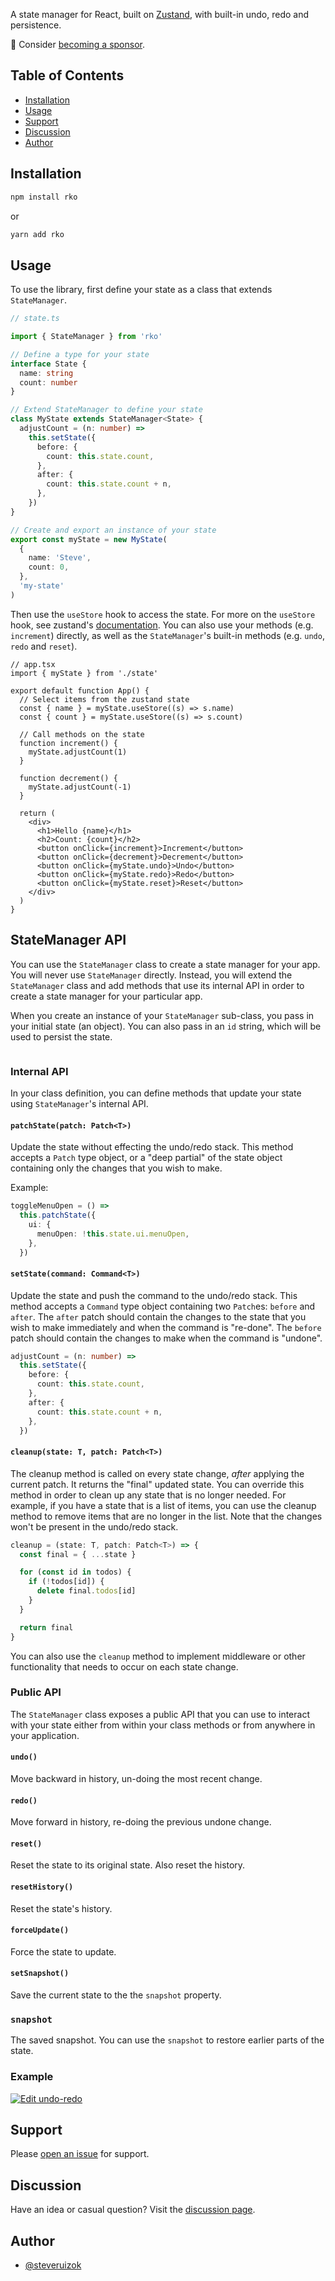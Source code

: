 A state manager for React, built on [Zustand](https://github.com/pmndrs/zustand), with built-in undo, redo and persistence.

💜 Consider [becoming a sponsor](https://github.com/sponsors/steveruizok?frequency=recurring&sponsor=steveruizok).

## Table of Contents

- [Installation](#installation)
- [Usage](#usage)
- [Support](#support)
- [Discussion](#discussion)
- [Author](#author)

## Installation

```bash
npm install rko
```

or

```bash
yarn add rko
```

## Usage

To use the library, first define your state as a class that extends `StateManager`.

```ts
// state.ts

import { StateManager } from 'rko'

// Define a type for your state
interface State {
  name: string
  count: number
}

// Extend StateManager to define your state
class MyState extends StateManager<State> {
  adjustCount = (n: number) =>
    this.setState({
      before: {
        count: this.state.count,
      },
      after: {
        count: this.state.count + n,
      },
    })
}

// Create and export an instance of your state
export const myState = new MyState(
  {
    name: 'Steve',
    count: 0,
  },
  'my-state'
)
```

Then use the `useStore` hook to access the state. For more on the `useStore` hook, see zustand's [documentation](https://github.com/pmndrs/zustand#then-bind-your-components-and-thats-it). You can also use your methods (e.g. `increment`) directly, as well as the `StateManager`'s built-in methods (e.g. `undo`, `redo` and `reset`).

```tsx
// app.tsx
import { myState } from './state'

export default function App() {
  // Select items from the zustand state
  const { name } = myState.useStore((s) => s.name)
  const { count } = myState.useStore((s) => s.count)

  // Call methods on the state
  function increment() {
    myState.adjustCount(1)
  }

  function decrement() {
    myState.adjustCount(-1)
  }

  return (
    <div>
      <h1>Hello {name}</h1>
      <h2>Count: {count}</h2>
      <button onClick={increment}>Increment</button>
      <button onClick={decrement}>Decrement</button>
      <button onClick={myState.undo}>Undo</button>
      <button onClick={myState.redo}>Redo</button>
      <button onClick={myState.reset}>Reset</button>
    </div>
  )
}
```

## StateManager API

You can use the `StateManager` class to create a state manager for your app. You will never use `StateManager` directly. Instead, you will extend the `StateManager` class and add methods that use its internal API in order to create a state manager for your particular app.

When you create an instance of your `StateManager` sub-class, you pass in your initial state (an object). You can also pass in an `id` string, which will be used to persist the state.

```ts

```

### Internal API

In your class definition, you can define methods that update your state using `StateManager`'s internal API.

#### `patchState(patch: Patch<T>)`

Update the state without effecting the undo/redo stack. This method accepts a `Patch` type object, or a "deep partial" of the state object containing only the changes that you wish to make.

Example:

```ts
toggleMenuOpen = () =>
  this.patchState({
    ui: {
      menuOpen: !this.state.ui.menuOpen,
    },
  })
```

#### `setState(command: Command<T>)`

Update the state and push the command to the undo/redo stack. This method accepts a `Command` type object containing two `Patch`es: `before` and `after`. The `after` patch should contain the changes to the state that you wish to make immediately and when the command is "re-done". The `before` patch should contain the changes to make when the command is "undone".

```ts
adjustCount = (n: number) =>
  this.setState({
    before: {
      count: this.state.count,
    },
    after: {
      count: this.state.count + n,
    },
  })
```

#### `cleanup(state: T, patch: Patch<T>)`

The cleanup method is called on every state change, _after_ applying the current patch. It returns the "final" updated state. You can override this method in order to clean up any state that is no longer needed. For example, if you have a state that is a list of items, you can use the cleanup method to remove items that are no longer in the list. Note that the changes won't be present in the undo/redo stack.

```ts
cleanup = (state: T, patch: Patch<T>) => {
  const final = { ...state }

  for (const id in todos) {
    if (!todos[id]) {
      delete final.todos[id]
    }
  }

  return final
}
```

You can also use the `cleanup` method to implement middleware or other functionality that needs to occur on each state change.

### Public API

The `StateManager` class exposes a public API that you can use to interact with your state either from within your class methods or from anywhere in your application.

#### `undo()`

Move backward in history, un-doing the most recent change.

#### `redo()`

Move forward in history, re-doing the previous undone change.

#### `reset()`

Reset the state to its original state. Also reset the history.

#### `resetHistory()`

Reset the state's history.

#### `forceUpdate()`

Force the state to update.

#### `setSnapshot()`

Save the current state to the the `snapshot` property.

### `snapshot`

The saved snapshot. You can use the `snapshot` to restore earlier parts of the state.

### Example

[![Edit undo-redo](https://codesandbox.io/static/img/play-codesandbox.svg)](https://codesandbox.io/s/undo-redo-mf9cx?fontsize=14&hidenavigation=1&theme=dark)

## Support

Please [open an issue](https://github.com/steveruizok/rko/issues/new) for support.

## Discussion

Have an idea or casual question? Visit the [discussion page](https://github.com/steveruizok/rko/discussions).

## Author

- [@steveruizok](https://twitter.com/steveruizok)
